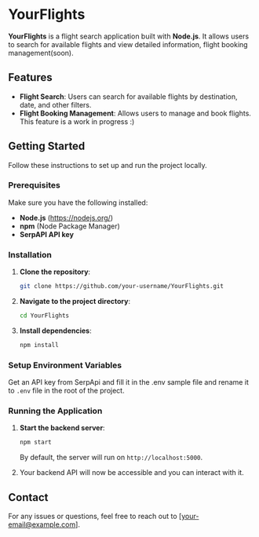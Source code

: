 # YourFlights

**YourFlights** is a flight search application built with **Node.js**. It allows users to search for available flights and view detailed information, flight booking management(soon).

## Features

- **Flight Search**: Users can search for available flights by destination, date, and other filters.
- **Flight Booking Management**: Allows users to manage and book flights. This feature is a work in progress :)


## Getting Started

Follow these instructions to set up and run the project locally.

### Prerequisites

Make sure you have the following installed:

- **Node.js** (https://nodejs.org/)
- **npm** (Node Package Manager)
- **SerpAPI API key**

### Installation

1. **Clone the repository**:

   ```bash
   git clone https://github.com/your-username/YourFlights.git
   ```

2. **Navigate to the project directory**:

   ```bash
   cd YourFlights
   ```

3. **Install dependencies**:

   ```bash
   npm install
   ```

### Setup Environment Variables

Get an API key from SerpApi and fill it in the .env sample file and rename  it to `.env` file in the root of the project.

### Running the Application

1. **Start the backend server**:

   ```bash
   npm start
   ```

   By default, the server will run on `http://localhost:5000`.

2. Your backend API will now be accessible and you can interact with it.

## Contact

For any issues or questions, feel free to reach out to [your-email@example.com].

